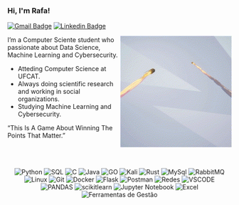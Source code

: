 

### Hi, I'm Rafa! 

<div>
  
[![Gmail Badge](https://img.shields.io/badge/-rafaelnavesdev@gmail.com-3333cc?style=flat-square&labelColor=3333cc&logo=Gmail&logoColor=white)](mailto:rafaelnavesdev@gmail.com)
[![Linkedin Badge](https://img.shields.io/badge/-Rafael%20Naves-3333cc?style=flat-square&logo=Linkedin&logoColor=white&link=https://www.linkedin.com/in/rafael-a-naves/)](https://www.linkedin.com/in/rafael-a-naves/)

<img align="right" src="https://github.com/rafnaves/rafnaves/blob/main/.github/workflows/V%C3%ADdeo%20sem%20t%C3%ADtulo%20%E2%80%90%20Feito%20com%20o%20Clipchamp.gif" width="250"/>

I’m a Computer Sciente student who passionate about Data Science, Machine Learning and Cybersecurity. 

- Atteding Computer Science at UFCAT.
- Always doing scientific research and working in social organizations.
- Studying Machine Learning and Cybersecurity.

“This Is A Game About Winning The Points That Matter.” 

</div>

<br clear="both">
<br><br>

<div align="center">  
    <img alt="Python" src="https://img.shields.io/badge/Python-405DE6?style=for-the-badge&logo=Python&logoColor=white">
    <img alt="SQL" src="https://img.shields.io/badge/SQL-405DE6?style=for-the-badge&logo=sqlite&logoColor=white">
    <img alt="C" src="https://img.shields.io/badge/C-405DE6?style=for-the-badge&logo=C&logoColor=white">
    <img alt="Java" src="https://img.shields.io/badge/Java-405DE6?style=for-the-badge&logo=openjdk&logoColor=white">
    <img alt="GO" src="https://img.shields.io/badge/GO-405DE6?style=for-the-badge&logo=go&logoColor=white">
    <img alt="Kali" src="https://img.shields.io/badge/Kali-405DE6?style=for-the-badge&logo=kalilinux&logoColor=white">
    <img alt="Rust" src="https://img.shields.io/badge/Rust-405DE6?style=for-the-badge&logo=rust&logoColor=white">
    <img alt="MySql" src="https://img.shields.io/badge/Banco_de_Dados-405DE6?style=for-the-badge&logo=mysql&logoColor=white">
    <img alt="RabbitMQ" src="https://img.shields.io/badge/RabbitMQ-405DE6?style=for-the-badge&logo=rabbitmq&logoColor=white">
    <img alt="Linux" src="https://img.shields.io/badge/Linux-405DE6?style=for-the-badge&logo=linux&logoColor=white">
    <img alt="Git" src="https://img.shields.io/badge/Git-405DE6?style=for-the-badge&logo=git&logoColor=white">
    <img alt="Docker" src="https://img.shields.io/badge/Docker-405DE6?style=for-the-badge&logo=docker&logoColor=white">
    <img alt="Flask" src="https://img.shields.io/badge/Flask-405DE6?style=for-the-badge&logo=flask&logoColor=white">
    <img alt="Postman" src="https://img.shields.io/badge/Postman-405DE6?style=for-the-badge&logo=postman&logoColor=white">
    <img alt="Redes" src="https://img.shields.io/badge/Redes-405DE6?style=for-the-badge&logo=cisco&logoColor=white">
    <img alt="VSCODE" src="https://img.shields.io/badge/Vscode-405DE6?style=for-the-badge&logo=visual-studio-code&logoColor=white">
    <img alt="PANDAS" src="https://img.shields.io/badge/Vscode-405DE6?style=for-the-badge&logo=pandas&logoColor=white">
    <img alt="scikitlearn" src="https://img.shields.io/badge/Vscode-405DE6?style=for-the-badge&logo=scikit_learn&logoColor=white">
    <img alt="Jupyter Notebook" src="https://img.shields.io/badge/Jupyter_Notebook-405DE6?style=for-the-badge&logo=jupyter&logoColor=white">
    <img alt="Excel" src="https://img.shields.io/badge/Excel-405DE6?style=for-the-badge&logo=microsoftexcel&logoColor=white">
    <img alt="Ferramentas de Gestão" src="https://img.shields.io/badge/Ferramentas_de_Gestão-405DE6?style=for-the-badge&logo=trello&logoColor=white">

</div>
